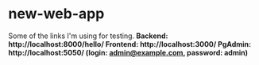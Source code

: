 # new-web-app

Some of the links I'm using for testing.
<b>
Backend: http://localhost:8000/hello/
Frontend: http://localhost:3000/
PgAdmin: http://localhost:5050/ (login: admin@example.com, password: admin)
